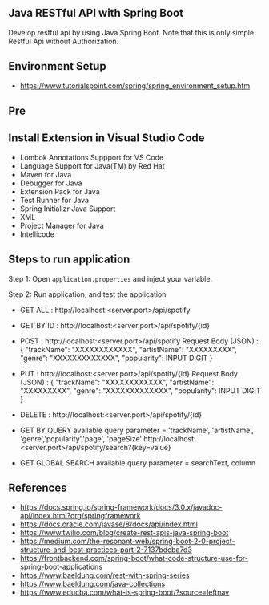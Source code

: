 ## Java RESTful API with Spring Boot

Develop restful api by using Java Spring Boot. Note that this is only simple Restful Api without Authorization.

## Environment Setup

* https://www.tutorialspoint.com/spring/spring_environment_setup.htm

## Pre

## Install Extension in Visual Studio Code 
* Lombok Annotations Suppport for VS Code
* Language Support for Java(TM) by Red Hat
* Maven for Java
* Debugger for Java
* Extension Pack for Java
* Test Runner for Java
* Spring Initializr Java Support
* XML
* Project Manager for Java
* Intellicode

## Steps to run application

Step 1: Open `application.properties` and inject your variable.

Step 2: Run application, and test the application

- GET ALL :
http://localhost:<server.port>/api/spotify


- GET BY ID :
http://localhost:<server.port>/api/spotify/{id}


- POST :
http://localhost:<server.port>/api/spotify
Request Body (JSON) :
{
"trackName": "XXXXXXXXXXXX",
"artistName": "XXXXXXXXX",
"genre": "XXXXXXXXXXXXX",
"popularity": INPUT DIGIT
}


- PUT :
http://localhost:<server.port>/api/spotify/{id}
Request Body (JSON) :
{
"trackName": "XXXXXXXXXXXX",
"artistName": "XXXXXXXXX",
"genre": "XXXXXXXXXXXXX",
"popularity": INPUT DIGIT
}


- DELETE :
http://localhost:<server.port>/api/spotify/{id}

- GET BY QUERY
available query parameter = 'trackName', 'artistName', 'genre','popularity','page', 'pageSize'
http://localhost:<server.port>/api/spotify/search?{key=value}

- GET GLOBAL SEARCH
available query parameter = searchText, column

## References
* https://docs.spring.io/spring-framework/docs/3.0.x/javadoc-api/index.html?org/springframework
* https://docs.oracle.com/javase/8/docs/api/index.html
* https://www.twilio.com/blog/create-rest-apis-java-spring-boot
* https://medium.com/the-resonant-web/spring-boot-2-0-project-structure-and-best-practices-part-2-7137bdcba7d3
* https://frontbackend.com/spring-boot/what-code-structure-use-for-spring-boot-applications
* https://www.baeldung.com/rest-with-spring-series
* https://www.baeldung.com/java-collections
* https://www.educba.com/what-is-spring-boot/?source=leftnav
